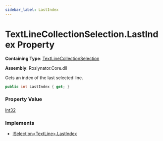 ```yaml
---
sidebar_label: LastIndex
---
```


# TextLineCollectionSelection\.LastIndex Property

**Containing Type**: [TextLineCollectionSelection](../index.md)

**Assembly**: Roslynator\.Core\.dll

  
Gets an index of the last selected line\.

```csharp
public int LastIndex { get; }
```

### Property Value

[Int32](https://docs.microsoft.com/en-us/dotnet/api/system.int32)

### Implements

* [ISelection&lt;TextLine&gt;.LastIndex](../../../ISelection-1/LastIndex/index.md)
